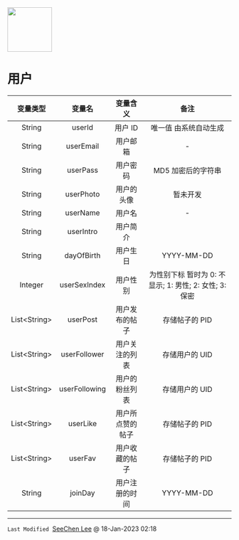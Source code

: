 <img src = "https://raw.githubusercontent.com/Mobile-Internet-BIT-20/TermProject/main/Element/Logo/loading.png" width = "100px" height = "100px"/>

# 用户
|变量类型|变量名|变量含义|备注|
|:---:|:---:|:---:|:---:|
|String|userId|用户 ID|唯一值 由系统自动生成|
|String|userEmail|用户邮箱|-|
|String|userPass|用户密码|MD5 加密后的字符串|
|String|userPhoto|用户的头像|暂未开发|
|String|userName|用户名|-|
|String|userIntro|用户简介||
|String|dayOfBirth|用户生日|YYYY-MM-DD|
|Integer|userSexIndex|用户性别|为性别下标 暂时为 0: 不显示; 1: 男性; 2: 女性; 3: 保密|
|List\<String\>|userPost|用户发布的帖子|存储帖子的 PID|
|List\<String\>|userFollower|用户关注的列表|存储用户的 UID|
|List\<String\>|userFollowing|用户的粉丝列表|存储用户的 UID|
|List\<String\>|userLike|用户所点赞的帖子|存储帖子的 PID|
|List\<String\>|userFav|用户收藏的帖子|存储帖子的 PID|
|String|joinDay|用户注册的时间|YYYY-MM-DD|
---
`Last Modified`&nbsp;&nbsp;[SeeChen Lee](https://github.com/SeeChen) @ 18-Jan-2023 02:18
